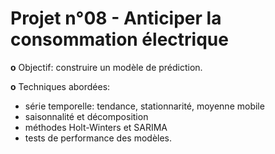# Projet n°08 - Anticiper la consommation électrique

**o** Objectif: construire un modèle de prédiction.

**o** Techniques abordées:
- série temporelle: tendance, stationnarité, moyenne mobile
- saisonnalité et décomposition
- méthodes Holt-Winters et SARIMA
- tests de performance des modèles.
